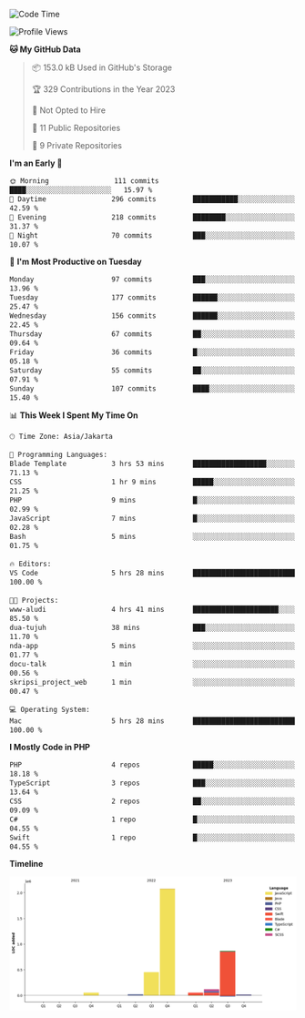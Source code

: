 <!--START_SECTION:waka-->
![Code Time](http://img.shields.io/badge/Code%20Time-245%20hrs%2046%20mins-blue)

![Profile Views](http://img.shields.io/badge/Profile%20Views-0-blue)

**🐱 My GitHub Data** 

> 📦 153.0 kB Used in GitHub's Storage 
 > 
> 🏆 329 Contributions in the Year 2023
 > 
> 🚫 Not Opted to Hire
 > 
> 📜 11 Public Repositories 
 > 
> 🔑 9 Private Repositories 
 > 
**I'm an Early 🐤** 

```text
🌞 Morning                111 commits         ████░░░░░░░░░░░░░░░░░░░░░   15.97 % 
🌆 Daytime                296 commits         ███████████░░░░░░░░░░░░░░   42.59 % 
🌃 Evening                218 commits         ████████░░░░░░░░░░░░░░░░░   31.37 % 
🌙 Night                  70 commits          ███░░░░░░░░░░░░░░░░░░░░░░   10.07 % 
```
📅 **I'm Most Productive on Tuesday** 

```text
Monday                   97 commits          ███░░░░░░░░░░░░░░░░░░░░░░   13.96 % 
Tuesday                  177 commits         ██████░░░░░░░░░░░░░░░░░░░   25.47 % 
Wednesday                156 commits         ██████░░░░░░░░░░░░░░░░░░░   22.45 % 
Thursday                 67 commits          ██░░░░░░░░░░░░░░░░░░░░░░░   09.64 % 
Friday                   36 commits          █░░░░░░░░░░░░░░░░░░░░░░░░   05.18 % 
Saturday                 55 commits          ██░░░░░░░░░░░░░░░░░░░░░░░   07.91 % 
Sunday                   107 commits         ████░░░░░░░░░░░░░░░░░░░░░   15.40 % 
```


📊 **This Week I Spent My Time On** 

```text
🕑︎ Time Zone: Asia/Jakarta

💬 Programming Languages: 
Blade Template           3 hrs 53 mins       ██████████████████░░░░░░░   71.13 % 
CSS                      1 hr 9 mins         █████░░░░░░░░░░░░░░░░░░░░   21.25 % 
PHP                      9 mins              █░░░░░░░░░░░░░░░░░░░░░░░░   02.99 % 
JavaScript               7 mins              █░░░░░░░░░░░░░░░░░░░░░░░░   02.28 % 
Bash                     5 mins              ░░░░░░░░░░░░░░░░░░░░░░░░░   01.75 % 

🔥 Editors: 
VS Code                  5 hrs 28 mins       █████████████████████████   100.00 % 

🐱‍💻 Projects: 
www-aludi                4 hrs 41 mins       █████████████████████░░░░   85.50 % 
dua-tujuh                38 mins             ███░░░░░░░░░░░░░░░░░░░░░░   11.70 % 
nda-app                  5 mins              ░░░░░░░░░░░░░░░░░░░░░░░░░   01.77 % 
docu-talk                1 min               ░░░░░░░░░░░░░░░░░░░░░░░░░   00.56 % 
skripsi_project_web      1 min               ░░░░░░░░░░░░░░░░░░░░░░░░░   00.47 % 

💻 Operating System: 
Mac                      5 hrs 28 mins       █████████████████████████   100.00 % 
```

**I Mostly Code in PHP** 

```text
PHP                      4 repos             █████░░░░░░░░░░░░░░░░░░░░   18.18 % 
TypeScript               3 repos             ███░░░░░░░░░░░░░░░░░░░░░░   13.64 % 
CSS                      2 repos             ██░░░░░░░░░░░░░░░░░░░░░░░   09.09 % 
C#                       1 repo              █░░░░░░░░░░░░░░░░░░░░░░░░   04.55 % 
Swift                    1 repo              █░░░░░░░░░░░░░░░░░░░░░░░░   04.55 % 
```



**Timeline**

![Lines of Code chart](https://raw.githubusercontent.com/brstreet2/brstreet2/main/assets/bar_graph.png)


<!--END_SECTION:waka-->
